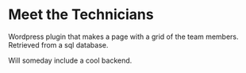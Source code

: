 # Meet the Technicians
Wordpress plugin that makes a page with a grid of the team members.  Retrieved from a sql database.

Will someday include a cool backend.